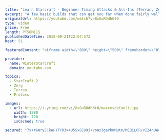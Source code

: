 ```yaml
---
title: "Learn Starcraft - Beginner Timing Attacks & All-Ins (Terran, Zerg & Protoss)"
excerpt: "A few basic builds that can get you far when done fairly well. Also important is how not to overextend and lose everything."
originalUrl: https://youtube.com/watch?v=8xOuROdh6t0
type: video
price: Free
length: PT58M11S
publishedDateTime: 2018-09-21T22:07:57Z
heat: 51

featuredContent: "<iframe width=\"800\" height=\"500\" frameborder=\"0\" src=\"https://www.youtube.com/embed/8xOuROdh6t0\" allow=\"accelerometer; autoplay; encrypted-media; gyroscope; picture-in-picture\" allowfullscreen></iframe>"

provider:
  name: WinterStarcraft
  domain: youtube.com

topics:
  - StarCraft 2
  - Zerg
  - Terran
  - Protoss

images:
  - url: https://i.ytimg.com/vi/8xOuROdh6t0/maxresdefault.jpg
    width: 1280
    height: 720
    isCached: true

secured: "7x+rGWryJCkWHYTYD3x4U5Sx8J89j+voWx3garhWMutn/MEQiLOR/vI24nUWoY5/zKQVxS+lMpZsQ2eWfLFHq4LQWAjTPcqn8zaTLqtZZ71w+cyqiN+SXh06rqIQdYrzg4Zyg/yGKm8WDCd+4r0flAGIF2pW7tcAiRX5Y62YfKsgglN82BGJe2orI/px4RINzKsWWkKpTSv4zlViFZpdLKpV4dDdMJRcQs0rcCj49Al4B6ygrs85dd7l9DyXA4q1J1uC7HblOvXGvWMbKH7yW5pOt25vbtR+LC/SaCjIJYF8/bIOXu8K5GlQ1DLZw4kync6m/5xmpko/+Del7ztpuV1YRREEiJyLCk8WeMaTf2niUjxy2z+TpOAQKK5PuuFFKKsSi4wm2H20UOcXJ25Go/bcpNh/jT2pi8l3psfdpVc=;TbANN6AlTmUV5v9sUuymKQ=="
---
```


